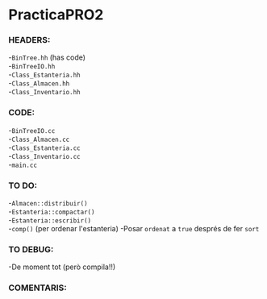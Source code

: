 # PracticaPRO2

### HEADERS:

-`BinTree.hh`   (has code)  
-`BinTreeIO.hh`  
-`Class_Estanteria.hh`  
-`Class_Almacen.hh`  
-`Class_Inventario.hh`  

### CODE:

-`BinTreeIO.cc`  
-`Class_Almacen.cc`  
-`Class_Estanteria.cc`  
-`Class_Inventario.cc`  
-`main.cc`  

### TO DO:

-`Almacen::distribuir()`  
-`Estanteria::compactar()`  
-`Estanteria::escribir()`  
-`comp()` (per ordenar l'estanteria)
-Posar `ordenat` a `true` després de fer `sort`

### TO DEBUG:

-De moment tot (però compila!!)

### COMENTARIS:

